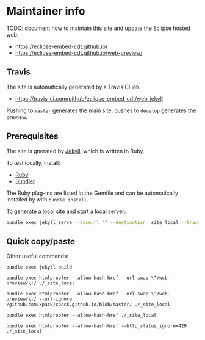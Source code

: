 # Maintainer info

TODO: document how to maintain this site and update the Eclipse hosted web.

- https://eclipse-embed-cdt.github.io/
- https://eclipse-embed-cdt.github.io/web-preview/

## Travis

The site is automatically generated by a Travis CI job.

- https://travis-ci.com/github/eclipse-embed-cdt/web-jekyll

Pushing to `master`
generates the main site, pushes to `develop` generates the preview.

## Prerequisites

The site is gnerated by [Jekyll](https://jekyllrb.com), which is written in
Ruby.

To test locally, install:

- [Ruby](https://www.ruby-lang.org/en/)
- [Bundler](https://bundler.io)

The Ruby plug-ins are listed in the Gemfile and can be automatically installed
by with `bundle install`.

To generate a local site and start a local server:

```sh
bundle exec jekyll serve --baseurl "" --destination _site_local --trace --draft
```

## Quick copy/paste

Other useful commands:

```
bundle exec jekyll build

bundle exec htmlproofer --allow-hash-href --url-swap \^/web-preview/\:/ ./_site_local

bundle exec htmlproofer --allow-hash-href --url-swap \^/web-preview/\:/ --url-ignore /github.com/xpack/xpack.github.io/blob/master/ ./_site_local

bundle exec htmlproofer --allow-hash-href ./_site_local

bundle exec htmlproofer --allow-hash-href --http_status_ignore=429 ./_site_local
```
